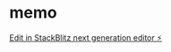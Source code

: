 # memo

[Edit in StackBlitz next generation editor ⚡️](https://stackblitz.com/~/github.com/shinichismile/memo)